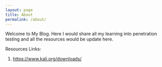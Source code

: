 ```yaml
---
layout: page
title: About
permalink: /about/
---
```


Welcome to My Blog. Here I would share all my learning into penetration testing and all the resources would be update here. 

Resources Links:

1. https://www.kali.org/downloads/


[jekyll-organization]: https://github.com/jekyll
